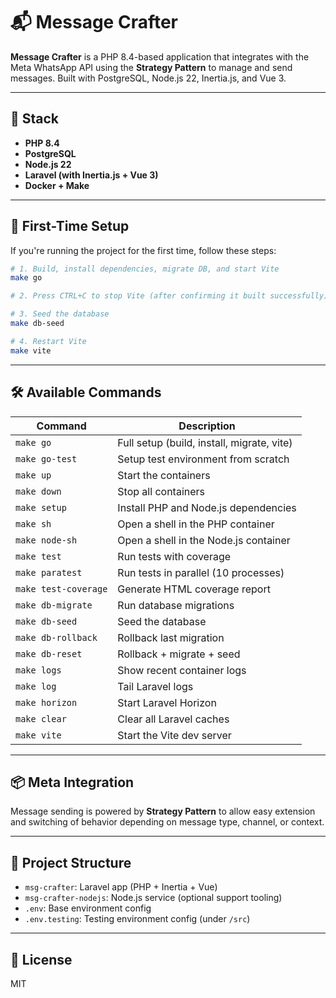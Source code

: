 # 📬 Message Crafter

**Message Crafter** is a PHP 8.4-based application that integrates with the Meta WhatsApp API using the **Strategy Pattern** to manage and send messages. Built with PostgreSQL, Node.js 22, Inertia.js, and Vue 3.

---

## 🧱 Stack

- **PHP 8.4**
- **PostgreSQL**
- **Node.js 22**
- **Laravel (with Inertia.js + Vue 3)**
- **Docker + Make**

---

## 🚀 First-Time Setup

If you're running the project for the first time, follow these steps:

```bash
# 1. Build, install dependencies, migrate DB, and start Vite
make go

# 2. Press CTRL+C to stop Vite (after confirming it built successfully)

# 3. Seed the database
make db-seed

# 4. Restart Vite
make vite
```

---

## 🛠️ Available Commands

| Command               | Description                                  |
|----------------------|----------------------------------------------|
| `make go`            | Full setup (build, install, migrate, vite)   |
| `make go-test`       | Setup test environment from scratch          |
| `make up`            | Start the containers                         |
| `make down`          | Stop all containers                          |
| `make setup`         | Install PHP and Node.js dependencies         |
| `make sh`            | Open a shell in the PHP container            |
| `make node-sh`       | Open a shell in the Node.js container        |
| `make test`          | Run tests with coverage                      |
| `make paratest`      | Run tests in parallel (10 processes)         |
| `make test-coverage` | Generate HTML coverage report                |
| `make db-migrate`    | Run database migrations                      |
| `make db-seed`       | Seed the database                            |
| `make db-rollback`   | Rollback last migration                      |
| `make db-reset`      | Rollback + migrate + seed                    |
| `make logs`          | Show recent container logs                   |
| `make log`           | Tail Laravel logs                            |
| `make horizon`       | Start Laravel Horizon                        |
| `make clear`         | Clear all Laravel caches                     |
| `make vite`          | Start the Vite dev server                    |

---

## 📦 Meta Integration

Message sending is powered by **Strategy Pattern** to allow easy extension and switching of behavior depending on message type, channel, or context.

---

## 📂 Project Structure

- `msg-crafter`: Laravel app (PHP + Inertia + Vue)
- `msg-crafter-nodejs`: Node.js service (optional support tooling)
- `.env`: Base environment config
- `.env.testing`: Testing environment config (under `/src`)

---

## 📄 License

MIT
